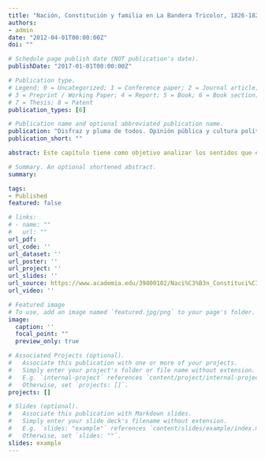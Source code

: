 ```yaml
---
title: "Nación, Constitución y familia en La Bandera Tricolor, 1826-1827."
authors: 
- admin
date: "2012-04-01T00:00:00Z"
doi: ""

# Schedule page publish date (NOT publication's date).
publishDate: "2017-01-01T00:00:00Z"

# Publication type.
# Legend: 0 = Uncategorized; 1 = Conference paper; 2 = Journal article;
# 3 = Preprint / Working Paper; 4 = Report; 5 = Book; 6 = Book section;
# 7 = Thesis; 8 = Patent
publication_types: [6]

# Publication name and optional abbreviated publication name.
publication: "Disfraz y pluma de todos. Opinión pública y cultura política, siglos XVIII y XIX. Editado por Francisco Ortega y Alexander Chaparro."
publication_short: ""

abstract: Este capítulo tiene como objetivo analizar los sentidos que el concepto de nación adquirió en el periódico colombiano La Bandera Tricolor, publicado entre 1826 y 1827. A partir de las revueltas de Valencia y Caracas en 1826 y el liderato que obtendría José Antonio Páez en Venezuela, este periódico, respaldado por Santander, haría una defensa acérrima de la Constitución de Cúcuta de 1821 como el soporte principal de la nación colombiana, en respuesta a la situación que se presentaba en Venezuela en ese momento. De esta forma, el capítulo examina la esfera pública como catalizadora de una idea de nación basada en la Constitución y el gobierno popular representativo por medio de la metáfora de la familia

# Summary. An optional shortened abstract.
summary:

tags:
- Published
featured: false

# links:
# - name: ""
#   url: ""
url_pdf: 
url_code: ''
url_dataset: ''
url_poster: ''
url_project: ''
url_slides: ''
url_source: https://www.academia.edu/39800102/Naci%C3%B3n_Constituci%C3%B3n_y_familia_en_La_Bandera_Tricolor_1826_1827
url_video: ''

# Featured image
# To use, add an image named `featured.jpg/png` to your page's folder. 
image:
  caption: ''
  focal_point: ""
  preview_only: true

# Associated Projects (optional).
#   Associate this publication with one or more of your projects.
#   Simply enter your project's folder or file name without extension.
#   E.g. `internal-project` references `content/project/internal-project/index.md`.
#   Otherwise, set `projects: []`.
projects: []

# Slides (optional).
#   Associate this publication with Markdown slides.
#   Simply enter your slide deck's filename without extension.
#   E.g. `slides: "example"` references `content/slides/example/index.md`.
#   Otherwise, set `slides: ""`.
slides: example
---
```

